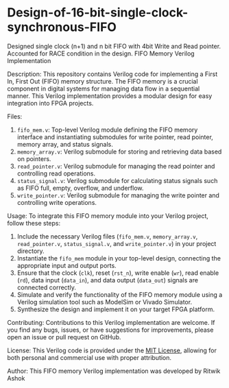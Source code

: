 # Design-of-16-bit-single-clock-synchronous-FIFO
Designed single clock (n+1) and n bit FIFO with 4bit Write and Read pointer. Accounted for RACE condition in the design. 
 FIFO Memory Verilog Implementation 

 Description: 
This repository contains Verilog code for implementing a First In, First Out (FIFO) memory structure. The FIFO memory is a crucial component in digital systems for managing data flow in a sequential manner. This Verilog implementation provides a modular design for easy integration into FPGA projects.

 Files: 
1. `fifo_mem.v`: Top-level Verilog module defining the FIFO memory interface and instantiating submodules for write pointer, read pointer, memory array, and status signals.
2. `memory_array.v`: Verilog submodule for storing and retrieving data based on pointers.
3. `read_pointer.v`: Verilog submodule for managing the read pointer and controlling read operations.
4. `status_signal.v`: Verilog submodule for calculating status signals such as FIFO full, empty, overflow, and underflow.
5. `write_pointer.v`: Verilog submodule for managing the write pointer and controlling write operations.

 Usage: 
To integrate this FIFO memory module into your Verilog project, follow these steps:
1. Include the necessary Verilog files (`fifo_mem.v`, `memory_array.v`, `read_pointer.v`, `status_signal.v`, and `write_pointer.v`) in your project directory.
2. Instantiate the `fifo_mem` module in your top-level design, connecting the appropriate input and output ports.
3. Ensure that the clock (`clk`), reset (`rst_n`), write enable (`wr`), read enable (`rd`), data input (`data_in`), and data output (`data_out`) signals are connected correctly.
4. Simulate and verify the functionality of the FIFO memory module using a Verilog simulation tool such as ModelSim or Vivado Simulator.
5. Synthesize the design and implement it on your target FPGA platform.

 Contributing: 
Contributions to this Verilog implementation are welcome. If you find any bugs, issues, or have suggestions for improvements, please open an issue or pull request on GitHub.

 License: 
This Verilog code is provided under the [MIT License](LICENSE), allowing for both personal and commercial use with proper attribution.

 Author: 
This FIFO memory Verilog implementation was developed by Ritwik Ashok

